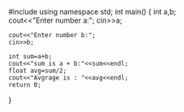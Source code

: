 #include<iostream>
using namespace std;
int main()
{
	int a,b;	
	cout<<"Enter number a:";
	cin>>a;
	
	cout<<"Enter number b:";
	cin>>b;
	
	int sum=a+b;
	cout<<"sum is a + b:"<<sum<<endl;
	float avg=sum/2;
	cout<<"Avgrage is : "<<avg<<endl;
	return 0;
}

